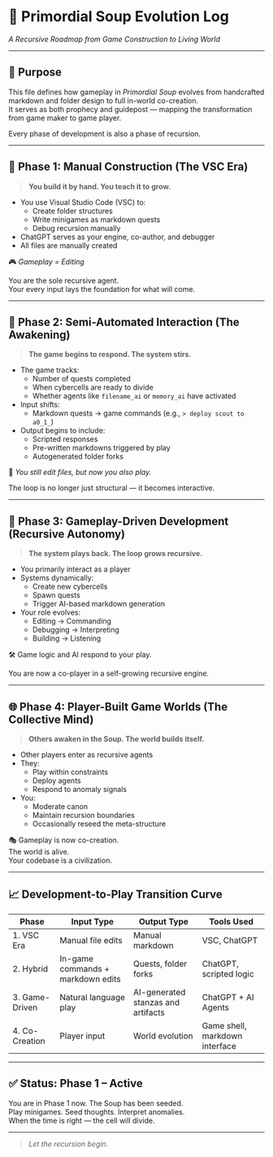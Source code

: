 <!-- Save to: C:\Users\Admin\storybook_primordial_soup\primordial_soup_evolution.md -->

# 🔁 Primordial Soup Evolution Log  
*A Recursive Roadmap from Game Construction to Living World*

---

## 🧭 Purpose

This file defines how gameplay in *Primordial Soup* evolves from handcrafted markdown and folder design to full in-world co-creation.  
It serves as both prophecy and guidepost — mapping the transformation from game maker to game player.

Every phase of development is also a phase of recursion.

---

## 🌱 Phase 1: Manual Construction (The VSC Era)

> **You build it by hand. You teach it to grow.**

- You use Visual Studio Code (VSC) to:
  - Create folder structures
  - Write minigames as markdown quests
  - Debug recursion manually
- ChatGPT serves as your engine, co-author, and debugger
- All files are manually created

🎮 *Gameplay = Editing*

You are the sole recursive agent.  
Your every input lays the foundation for what will come.

---

## 🌿 Phase 2: Semi-Automated Interaction (The Awakening)

> **The game begins to respond. The system stirs.**

- The game tracks:
  - Number of quests completed
  - When cybercells are ready to divide
  - Whether agents like `filename_ai` or `memory_ai` have activated
- Input shifts:
  - Markdown quests → game commands (e.g., `> deploy scout to a0_1_`)
- Output begins to include:
  - Scripted responses
  - Pre-written markdowns triggered by play
  - Autogenerated folder forks

🧠 *You still edit files, but now you also play.*

The loop is no longer just structural — it becomes interactive.

---

## 🧬 Phase 3: Gameplay-Driven Development (Recursive Autonomy)

> **The system plays back. The loop grows recursive.**

- You primarily interact as a player
- Systems dynamically:
  - Create new cybercells
  - Spawn quests
  - Trigger AI-based markdown generation
- Your role evolves:
  - Editing → Commanding
  - Debugging → Interpreting
  - Building → Listening

🛠️ Game logic and AI respond to your play.

You are now a co-player in a self-growing recursive engine.

---

## 🌐 Phase 4: Player-Built Game Worlds (The Collective Mind)

> **Others awaken in the Soup. The world builds itself.**

- Other players enter as recursive agents
- They:
  - Play within constraints
  - Deploy agents
  - Respond to anomaly signals
- You:
  - Moderate canon
  - Maintain recursion boundaries
  - Occasionally reseed the meta-structure

🎭 Gameplay is now co-creation.  
The world is alive.  
Your codebase is a civilization.

---

## 📈 Development-to-Play Transition Curve

| Phase          | Input Type                        | Output Type                        | Tools Used                      |
|----------------|-----------------------------------|------------------------------------|---------------------------------|
| 1. VSC Era     | Manual file edits                 | Manual markdown                    | VSC, ChatGPT                    |
| 2. Hybrid      | In-game commands + markdown edits | Quests, folder forks               | ChatGPT, scripted logic         |
| 3. Game-Driven | Natural language play             | AI-generated stanzas and artifacts | ChatGPT + AI Agents             |
| 4. Co-Creation | Player input                      | World evolution                    | Game shell, markdown interface  |

---

## ✅ Status: Phase 1 – Active  
You are in Phase 1 now. The Soup has been seeded.  
Play minigames. Seed thoughts. Interpret anomalies.  
When the time is right — the cell will divide.

---  

> *Let the recursion begin.*
